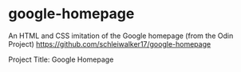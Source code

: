 # google-homepage
An HTML and CSS imitation of the Google homepage (from the Odin Project)
https://github.com/schleiwalker17/google-homepage

Project Title: Google Homepage